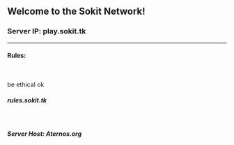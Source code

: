 <h2>Welcome to the Sokit Network!<br><h3>Server IP: play.sokit.tk</h3>
	<hr>
		<h4>Rules:</h4><br><p>be ethical ok</p>
	<h5>rules.sokit.tk</h1>
	<br>
	<h5>Server Host: Aternos.org<h5>
	
